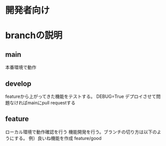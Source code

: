 # 開発者向け

# branchの説明
## main
本番環境で動作

## develop
featureから上がってきた機能をテストする。
DEBUG=True
デプロイさせて問題なければmainにpull requestする

## feature
ローカル環境で動作確認を行う
機能開発を行う。ブランチの切り方は以下のようにする。
例）良いね機能を作成
feature/good
